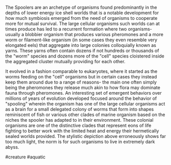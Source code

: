 
The Spoolers are an archetype of organisms found predominantly in the depths of lower energy ice shell worlds that is a notable development for how much symbiosis emerged from the need of organisms to cooperate more for mutual survival.  The large cellular organisms such worlds can at times produce has led to a recurrent formation where two organisms- usually a blobbier organism that produces various pheromones and a more worm or filament-like organism (in some cases they even resemble very elongated eels) that aggregate into large colonies colloquially known as yarns.  These yarns often contain dozens if not hundreds or thousands of the "worm" species and dozens more of the "cell" species cloistered inside the aggregated cluster mutually providing for each other.  

It evolved in a fashion comparable to eukaryotes, where it started as the worms feeding on the "cell" organisms but in certain cases they instead keep them around due to a range of reasons- the main one often simply being the pheromones they release much akin to how flora may dominate fauna through pheromones.  An interesting set of emergent behaviors over millions of years of evolution developed focused around the behavior of "spooling" wherein the organism has one of the large cellular organisms act as a brain for a small delegated colony of worms that form into shapes reminiscent of fish or various other clades of marine organism based on the niches the spooler has adapted to in their environment.  These colonial organisms are one of the distinctive clades that represent eons of life fighting to better work with the limited heat and energy their hermetically sealed worlds provided.  The stylistic depiction above erroneously shows far too much light, the norm is for such organisms to live in extremely dark abyss. 

#creature
#aquatic